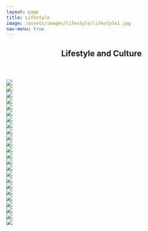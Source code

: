 ```yaml
---
layout: page
title: Lifestyle
image: /assets/images/lifestyle/lifestyle1.jpg
nav-menu: true
---
```


<!-- Main -->
<div id="main" class="alt">

<!-- One -->
<section id="one">
	<div class="inner">
		<header class="major">
			<h1>Lifestyle and Culture</h1>
		</header>

<div class="box alt">
	<div class="row 50% uniform">
		<div class="6u"><span class="image fit">
		<a href="/assets/images/lifestyle/lifestyle1.jpg" data-lightbox="gallery">
                  <img src="/assets/images/lifestyle/lifestyle1.jpg" />
                </a>
		</span></div>
		<div class="6u$"><span class="image fit">
        <a href="/assets/images/lifestyle/lifestyle (1).jpg" data-lightbox="gallery">
                  <img src="/assets/images/lifestyle/lifestyle2.jpg" />
                </a>
    </span></div>
    <!-- line 2 -------------------------------------------------------------------------- -->
    <div class="4u"><span class="image fit">
        <a href="/assets/images/lifestyle/lifestyle3.jpg" data-lightbox="gallery">
                  <img src="/assets/images/lifestyle/lifestyle3.jpg" />
                </a>
    </span></div>
    <div class="4u"><span class="image fit">
        <a href="/assets/images/lifestyle/lifestyle4.jpg" data-lightbox="gallery">
                  <img src="/assets/images/lifestyle/lifestyle4.jpg" />
                </a>
    </span></div>
    <div class="4u$"><span class="image fit">
        <a href="/assets/images/lifestyle/lifestyle5.jpg" data-lightbox="gallery">
                  <img src="/assets/images/lifestyle/lifestyle5.jpg" />
                </a>
    </span></div>
    <!-- line 3 -------------------------------------------------------------------------- -->
    <div class="4u"><span class="image fit">
        <a href="/assets/images/lifestyle/lifestyle6.jpg" data-lightbox="gallery">
                  <img src="/assets/images/lifestyle/lifestyle6.jpg" />
                </a>
    </span></div>
    <div class="4u"><span class="image fit">
        <a href="/assets/images/lifestyle/lifestyle7.jpg" data-lightbox="gallery">
                  <img src="/assets/images/lifestyle/lifestyle7.jpg" />
                </a>
    </span></div>
    <div class="4u$"><span class="image fit">
        <a href="/assets/images/lifestyle/lifestyle8.jpg" data-lightbox="gallery">
                  <img src="/assets/images/lifestyle/lifestyle8.jpg" />
                </a>
    </span></div>
    <!-- line 4 -------------------------------------------------------------------------- -->
    <div class="6u"><span class="image fit">
        <a href="/assets/images/lifestyle/lifestyle9.jpg" data-lightbox="gallery">
                  <img src="/assets/images/lifestyle/lifestyle9.jpg" />
                </a>
    </span></div>
    <div class="6u$"><span class="image fit">
        <a href="/assets/images/lifestyle/lifestyle10.jpg" data-lightbox="gallery">
                  <img src="/assets/images/lifestyle/lifestyle10.jpg" />
                </a>
    </span></div>
    <!-- line 5 -------------------------------------------------------------------------- -->
    <div class="4u"><span class="image fit">
        <a href="/assets/images/lifestyle/lifestyle11.jpg" data-lightbox="gallery">
                  <img src="/assets/images/lifestyle/lifestyle11.jpg" />
                </a>
    </span></div>
    <div class="4u"><span class="image fit">
        <a href="/assets/images/lifestyle/lifestyle12.jpg" data-lightbox="gallery">
                  <img src="/assets/images/lifestyle/lifestyle12.jpg" />
                </a>
    </span></div>
    <div class="4u$"><span class="image fit">
        <a href="/assets/images/lifestyle/lifestyle13.jpg" data-lightbox="gallery">
                  <img src="/assets/images/lifestyle/lifestyle13.jpg" />
                </a>
    </span></div>
    <!-- line 6 -------------------------------------------------------------------------- -->
    <div class="4u"><span class="image fit">
        <a href="/assets/images/lifestyle/lifestyle14.jpg" data-lightbox="gallery">
                  <img src="/assets/images/lifestyle/lifestyle14.jpg" />
                </a>
    </span></div>
    <div class="4u"><span class="image fit">
        <a href="/assets/images/lifestyle/lifestyle15.jpg" data-lightbox="gallery">
                  <img src="/assets/images/lifestyle/lifestyle15.jpg" />
                </a>
    </span></div>
    <div class="4u$"><span class="image fit">
        <a href="/assets/images/lifestyle/lifestyle16.jpg" data-lightbox="gallery">
                  <img src="/assets/images/lifestyle/lifestyle16.jpg" />
                </a>
    </span></div>
    <!-- line 7 -------------------------------------------------------------------------- -->
    <div class="6u"><span class="image fit">
        <a href="/assets/images/lifestyle/lifestyle17.jpg" data-lightbox="gallery">
                  <img src="/assets/images/lifestyle/lifestyle17.jpg" />
                </a>
    </span></div>
    <div class="6u$"><span class="image fit">
        <a href="/assets/images/lifestyle/lifestyle18.jpg" data-lightbox="gallery">
                  <img src="/assets/images/lifestyle/lifestyle18.jpg" />
                </a>
    </span></div>
    <!-- line 8 -------------------------------------------------------------------------- -->
    <div class="4u"><span class="image fit">
        <a href="/assets/images/lifestyle/lifestyle19.jpg" data-lightbox="gallery">
                  <img src="/assets/images/lifestyle/lifestyle19.jpg" />
                </a>
    </span></div>
    <div class="4u"><span class="image fit">
        <a href="/assets/images/lifestyle/lifestyle20.jpg" data-lightbox="gallery">
                  <img src="/assets/images/lifestyle/lifestyle20.jpg" />
                </a>
    </span></div>
    <div class="4u$"><span class="image fit">
        <a href="/assets/images/lifestyle/lifestyle21.jpg" data-lightbox="gallery">
                  <img src="/assets/images/lifestyle/lifestyle21.jpg" />
                </a>
    </span></div>
    <!-- line 9 -------------------------------------------------------------------------- -->
    <div class="4u"><span class="image fit">
        <a href="/assets/images/lifestyle/lifestyle22.jpg" data-lightbox="gallery">
                  <img src="/assets/images/lifestyle/lifestyle22.jpg" />
                </a>
    </span></div>
    <div class="4u"><span class="image fit">
        <a href="/assets/images/lifestyle/lifestyle23.jpg" data-lightbox="gallery">
                  <img src="/assets/images/lifestyle/lifestyle23.jpg" />
                </a>
    </span></div>
    <div class="4u$"><span class="image fit">
        <a href="/assets/images/lifestyle/lifestyle24.jpg" data-lightbox="gallery">
                  <img src="/assets/images/lifestyle/lifestyle24.jpg" />
                </a>
    </span></div>
	</div>
</div>


